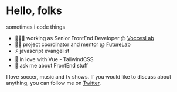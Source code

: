 # Hello, folks
sometimes i code things

- 👨🏾‍💻 working as Senior FrontEnd Developer @ [VoccesLab](https://vocces.com/)
- 💪🏾 project coordinator and mentor @ [FutureLab](https://futurelab.mx/)
- ⚡ javascript evangelist
- 💚 in love with Vue - TailwindCSS
- 💬 ask me about FrontEnd stuff

I love soccer, music and tv shows. If you would like to discuss about anything, you can follow me on [Twitter](https://twitter.com/IsidroMar95).